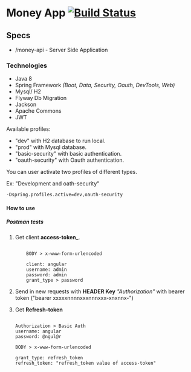 # Money App [![Build Status](https://travis-ci.org/JuniorMiqueletti/money-app-api.svg?branch=master)](https://travis-ci.org/JuniorMiqueletti/money-app-api)

## Specs

* /money-api - Server Side Application

### Technologies

* Java 8
* Spring Framework _(Boot, Data, Security, Oauth, DevTools, Web)_
* Mysql/ H2
* Flyway Db Migration
* Jackson
* Apache Commons
* JWT

Available profiles:

* "dev" with H2 database to run local.
* "prod" with Mysql database.
* "basic-security" with basic authentication.
* "oauth-security" with Oauth authentication.

You can user activate two profiles of different types.

Ex: "Development and oath-security"

    -Dspring.profiles.active=dev,oauth-security

#### How to use

##### Postman tests

1. Get client **access-token**_.

    ``` POST: localhost:8080/oauth/token

        BODY > x-www-form-urlencoded

        client: angular
        username: admin
        password: admin
        grant_type > password

2. Send in new requests with **HEADER Key** _"Authorization"_ with bearer token ("bearer xxxxxnnnnxxxnnnxxx-xnxnnx-")

3. Get **Refresh-token**

    ```POST: localhost:8080/oauth/token

    Authorization > Basic Auth
    username: angular
    password: @ngul@r

    BODY > x-www-form-urlencoded

    grant_type: refresh_token
    refresh_token: "refresh_token value of access-token"
